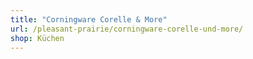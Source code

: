 ```yaml
---
title: "Corningware Corelle & More"
url: /pleasant-prairie/corningware-corelle-und-more/
shop: Küchen
---
```

